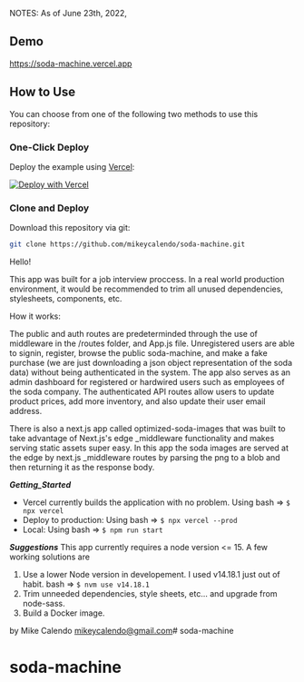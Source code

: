 NOTES: As of June 23th, 2022,


## Demo

https://soda-machine.vercel.app

## How to Use

You can choose from one of the following two methods to use this repository:

### One-Click Deploy

Deploy the example using [Vercel](https://vercel.com?utm_source=github&utm_medium=readme&utm_campaign=next-example):

[![Deploy with Vercel](https://vercel.com/button)](https://vercel.com/new/git/external?repository-url=https://github.com/mikeycalendo/soda-machine&project-name=soda-machine&repository-name=soda-machine)

### Clone and Deploy

Download this repository via git:

```bash
git clone https://github.com/mikeycalendo/soda-machine.git
```


Hello!

This app was built for a job interview proccess. In a real world production environment, it would be recommended to trim all unused dependencies, stylesheets, components, etc.

How it works:

The public and auth routes are predeterminded through the use of middleware in the /routes folder, and App.js file. Unregistered users are able to signin, register, browse the public soda-machine, and make a fake purchase (we are just downloading a json object representation of the soda data) without being authenticated in the system. The app also serves as an admin dashboard for registered or hardwired users such as employees of the soda company. The authenticated API routes allow users to update product prices, add more inventory, and also update their  user email address.

There is also a next.js app called optimized-soda-images that was built to take advantage of Next.js's edge _middleware functionality and makes serving static assets super easy. In this app the soda images are served at the edge by next.js _middleware routes by parsing the png to a blob and then returning it as the response body.

___Getting_Started___

- Vercel currently builds the application with no problem. Using bash => `$ npx vercel`
- Deploy to production: Using bash => `$ npx vercel --prod`
- Local: Using bash => `$ npm run start`

___Suggestions___
This app currently requires a node version <= 15. A few working solutions are 
1. Use a lower Node version in developement. I used v14.18.1 just out of habit. bash => `$ nvm use v14.18.1`
2. Trim unneeded dependencies, style sheets, etc... and upgrade from node-sass.
3. Build a Docker image.

by Mike Calendo <mikeycalendo@gmail.com># soda-machine
# soda-machine

